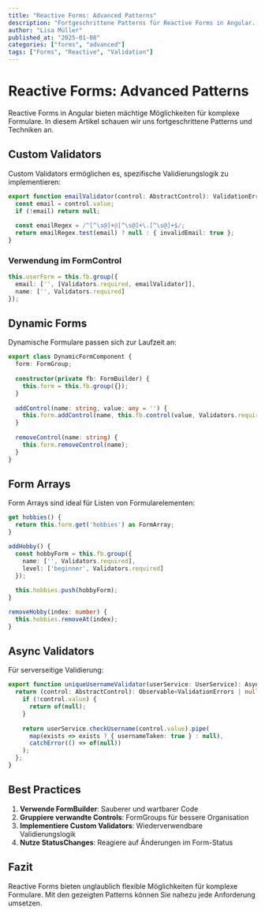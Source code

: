 ```yaml
---
title: "Reactive Forms: Advanced Patterns"
description: "Fortgeschrittene Patterns für Reactive Forms in Angular. Custom Validators, Dynamic Forms und Form Arrays."
author: "Lisa Müller"
published_at: "2025-01-08"
categories: ["forms", "advanced"]
tags: ["Forms", "Reactive", "Validation"]
---
```


# Reactive Forms: Advanced Patterns

Reactive Forms in Angular bieten mächtige Möglichkeiten für komplexe Formulare. In diesem Artikel schauen wir uns fortgeschrittene Patterns und Techniken an.

## Custom Validators

Custom Validators ermöglichen es, spezifische Validierungslogik zu implementieren:

```typescript
export function emailValidator(control: AbstractControl): ValidationErrors | null {
  const email = control.value;
  if (!email) return null;
  
  const emailRegex = /^[^\s@]+@[^\s@]+\.[^\s@]+$/;
  return emailRegex.test(email) ? null : { invalidEmail: true };
}
```

### Verwendung im FormControl

```typescript
this.userForm = this.fb.group({
  email: ['', [Validators.required, emailValidator]],
  name: ['', Validators.required]
});
```

## Dynamic Forms

Dynamische Formulare passen sich zur Laufzeit an:

```typescript
export class DynamicFormComponent {
  form: FormGroup;
  
  constructor(private fb: FormBuilder) {
    this.form = this.fb.group({});
  }
  
  addControl(name: string, value: any = '') {
    this.form.addControl(name, this.fb.control(value, Validators.required));
  }
  
  removeControl(name: string) {
    this.form.removeControl(name);
  }
}
```

## Form Arrays

Form Arrays sind ideal für Listen von Formularelementen:

```typescript
get hobbies() {
  return this.form.get('hobbies') as FormArray;
}

addHobby() {
  const hobbyForm = this.fb.group({
    name: ['', Validators.required],
    level: ['beginner', Validators.required]
  });
  
  this.hobbies.push(hobbyForm);
}

removeHobby(index: number) {
  this.hobbies.removeAt(index);
}
```

## Async Validators

Für serverseitige Validierung:

```typescript
export function uniqueUsernameValidator(userService: UserService): AsyncValidatorFn {
  return (control: AbstractControl): Observable<ValidationErrors | null> => {
    if (!control.value) {
      return of(null);
    }
    
    return userService.checkUsername(control.value).pipe(
      map(exists => exists ? { usernameTaken: true } : null),
      catchError(() => of(null))
    );
  };
}
```

## Best Practices

1. **Verwende FormBuilder**: Sauberer und wartbarer Code
2. **Gruppiere verwandte Controls**: FormGroups für bessere Organisation
3. **Implementiere Custom Validators**: Wiederverwendbare Validierungslogik
4. **Nutze StatusChanges**: Reagiere auf Änderungen im Form-Status

## Fazit

Reactive Forms bieten unglaublich flexible Möglichkeiten für komplexe Formulare. Mit den gezeigten Patterns können Sie nahezu jede Anforderung umsetzen. 